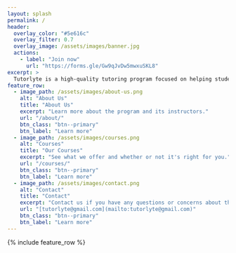```yaml
---
layout: splash
permalink: /
header:
  overlay_color: "#5e616c"
  overlay_filter: 0.7
  overlay_image: /assets/images/banner.jpg
  actions:
    - label: "Join now"
      url: "https://forms.gle/Gw9qJvDw5mwxuSKL8"
excerpt: >
  Tutorlyte is a high-quality tutoring program focused on helping students excel in class and contests.<br />
feature_row:
  - image_path: /assets/images/about-us.png
    alt: "About Us"
    title: "About Us"
    excerpt: "Learn more about the program and its instructors."
    url: "/about/"
    btn_class: "btn--primary"
    btn_label: "Learn more"
  - image_path: /assets/images/courses.png
    alt: "Courses"
    title: "Our Courses"
    excerpt: "See what we offer and whether or not it's right for you."
    url: "/courses/"
    btn_class: "btn--primary"
    btn_label: "Learn more"
  - image_path: /assets/images/contact.png
    alt: "Contact"
    title: "Contact"
    excerpt: "Contact us if you have any questions or concerns about the program."
    url: "[tutorlyte@gmail.com](mailto:tutorlyte@gmail.com)"
    btn_class: "btn--primary"
    btn_label: "Learn more"      
---
```


{% include feature_row %}
